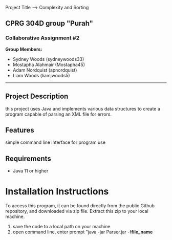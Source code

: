 Project Title --> Complexity and Sorting

## CPRG 304D group "Purah"

### Collaborative Assignment #2

**Group Members:**

- Sydney Woods (sydneywoods33)
- Mostapha Alahmair (Mostapha45)
- Adam Nordquist (apnordquist)
- Liam Woods (liamjwoods5)

---

## Project Description

this project uses Java and implements various data structures to create a program capable of parsing an XML file for errors.

## Features

simple command line interface for program use

## Requirements

- Java 11 or higher

# Installation Instructions

To access this program, it can be found directly from the public Github repository, and downloaded via zip file. Extract this zip to your local machine.

1. save the code to a local path on your machine
2. open command line, enter prompt "java -jar Parser.jar -f**file_name**
